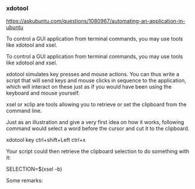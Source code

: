 
### xdotool
https://askubuntu.com/questions/1080967/automating-an-application-in-ubuntu

To control a GUI application from terminal commands, you may use tools like xdotool and xsel.


To control a GUI application from terminal commands, you may use tools like xdotool and xsel.

xdotool simulates key presses and mouse actions. You can thus write a script that will send keys and mouse clicks in sequence to the application, which will interact on these just as if you would have been using the keyboard and mouse yourself.

xsel or xclip are tools allowing you to retrieve or set the clipboard from the command line.

Just as an illustration and give a very first idea on how it works, following command would select a word before the cursor and cut it to the clipboard.

xdotool key ctrl+shift+Left ctrl+x

Your script could then retrieve the clipboard selection to do something with it:

SELECTION=$(xsel -b)

Some remarks: